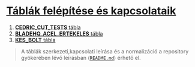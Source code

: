 # [Táblák felépítése és kapcsolataik](https://github.com/tsaskater/Kesek-Oracle#táblák-felépítése-és-kapcsolataik)
1. [**CEDRIC_CUT_TESTS** tábla](https://github.com/tsaskater/Kesek-Oracle#1cedric_cut_tests-tábla)
2. [**BLADEHQ_ACEL_ERTEKELES** tábla](https://github.com/tsaskaterKesek-Oracle/#2-bladehq_acel_ertekeles-tábla)
3. [**KES_BOLT** tábla](https://github.com/tsaskater/Kesek-Oracle#3-kes_bolt-tábla)
>A táblák szerkezeti,kapcsolati leírása és a normalizáció a repository gyökerében lévő leírásban ([`README.md`](https://github.com/tsaskater/Kesek-Oracle)) érhető el.